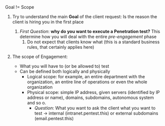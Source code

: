 Goal != Scope
1. Try to understand the main __Goal__ of the client request: Is the reason the client is hiring you in the first place
	1. _First Question_: __why do you want to execute a Penetration test?__ This determine how you will deal with the entire _pre-engagement_ phase
		1.  Do not expect that clients know what (this is a standard business rules, that certainly applies here)


2. The scope of Engagement:
	- What you will have to (or be allowed to) test
	- Can be defined both logically and physically
		- Logical scope: for example, an entire department with the organization, an entire line of operations or even the whole organization
		- Physical scope: simple IP address, given servers (identified by IP address or name), domains, subdomains, autonomous system and so o.
			- _Question_: What you want to ask the client what you want to test -> internal (intranet.pentest.this) or external subdomains (email.pentest.this)